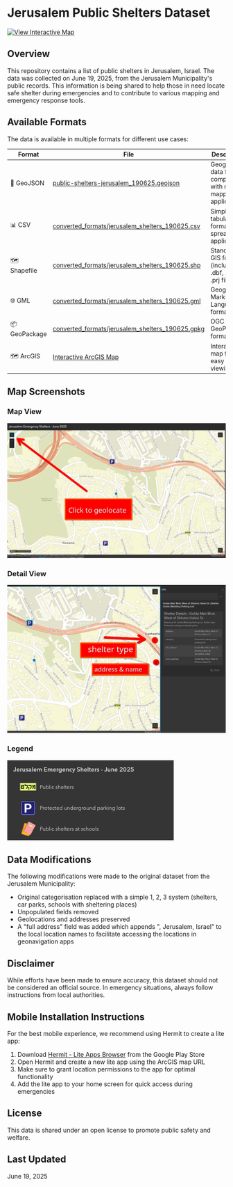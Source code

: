 # Jerusalem Public Shelters Dataset

[![View Interactive Map](https://img.shields.io/badge/View-Interactive%20Map-blue?style=for-the-badge&logo=arcgis)](https://www.arcgis.com/apps/instant/sidebar/index.html?appid=6771ca80d88d4f58bde24226cb61f52a)

## Overview
This repository contains a list of public shelters in Jerusalem, Israel. The data was collected on June 19, 2025, from the Jerusalem Municipality's public records. This information is being shared to help those in need locate safe shelter during emergencies and to contribute to various mapping and emergency response tools.

## Available Formats

The data is available in multiple formats for different use cases:

| Format | File | Description |
|--------|------|-------------|
| 📍 GeoJSON | [public-shelters-jerusalem_190625.geojson](/public-shelters-jerusalem_190625.geojson) | Geographic data format compatible with most mapping applications |
| 📊 CSV | [converted_formats/jerusalem_shelters_190625.csv](/converted_formats/jerusalem_shelters_190625.csv) | Simple tabular format for spreadsheet applications |
| 🗺️ Shapefile | [converted_formats/jerusalem_shelters_190625.shp](/converted_formats/jerusalem_shelters_190625.shp) | Standard GIS format (includes .dbf, .shx, .prj files) |
| 🌐 GML | [converted_formats/jerusalem_shelters_190625.gml](/converted_formats/jerusalem_shelters_190625.gml) | Geography Markup Language format |
| 📦 GeoPackage | [converted_formats/jerusalem_shelters_190625.gpkg](/converted_formats/jerusalem_shelters_190625.gpkg) | OGC GeoPackage format |
| 🗺️ ArcGIS | [Interactive ArcGIS Map](https://www.arcgis.com/apps/instant/sidebar/index.html?appid=6771ca80d88d4f58bde24226cb61f52a) | Interactive map for easy online viewing |

## Map Screenshots

### Map View
![Map View](/screenshots/1.png)

### Detail View
![Detail View](/screenshots/2.png)

### Legend
![Legend](/screenshots/legend.png)

## Data Modifications

The following modifications were made to the original dataset from the Jerusalem Municipality:

- Original categorisation replaced with a simple 1, 2, 3 system (shelters, car parks, schools with sheltering places)
- Unpopulated fields removed  
- Geolocations and addresses preserved  
- A "full address" field was added which appends ", Jerusalem, Israel" to the local location names to facilitate accessing the locations in geonavigation apps

## Disclaimer
While efforts have been made to ensure accuracy, this dataset should not be considered an official source. In emergency situations, always follow instructions from local authorities.

## Mobile Installation Instructions

For the best mobile experience, we recommend using Hermit to create a lite app:

1. Download [Hermit - Lite Apps Browser](https://play.google.com/store/apps/details?id=com.chimbori.hermitcrab&hl=en) from the Google Play Store
2. Open Hermit and create a new lite app using the ArcGIS map URL
3. Make sure to grant location permissions to the app for optimal functionality
4. Add the lite app to your home screen for quick access during emergencies

## License
This data is shared under an open license to promote public safety and welfare.

## Last Updated
June 19, 2025
